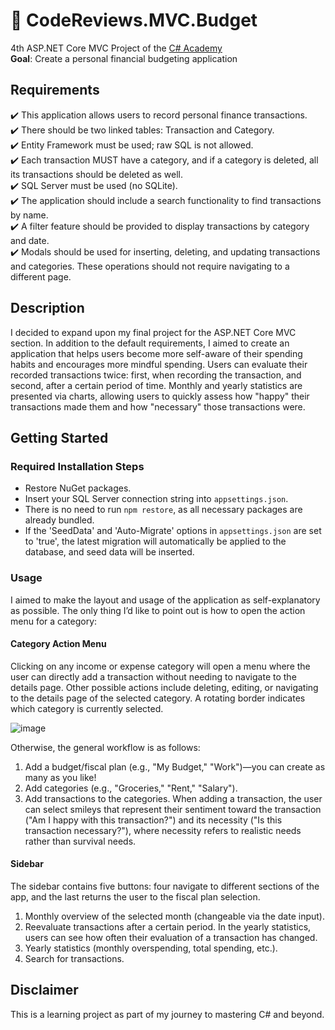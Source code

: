 # :money_with_wings: CodeReviews.MVC.Budget  
4th ASP.NET Core MVC Project of the [C# Academy](https://www.thecsharpacademy.com/)  
**Goal**: Create a personal financial budgeting application

## Requirements

:heavy_check_mark: This application allows users to record personal finance transactions.  
:heavy_check_mark: There should be two linked tables: Transaction and Category.  
:heavy_check_mark: Entity Framework must be used; raw SQL is not allowed.  
:heavy_check_mark: Each transaction MUST have a category, and if a category is deleted, all its transactions should be deleted as well.  
:heavy_check_mark: SQL Server must be used (no SQLite).  
:heavy_check_mark: The application should include a search functionality to find transactions by name.  
:heavy_check_mark: A filter feature should be provided to display transactions by category and date.  
:heavy_check_mark: Modals should be used for inserting, deleting, and updating transactions and categories. These operations should not require navigating to a different page.

## Description

I decided to expand upon my final project for the ASP.NET Core MVC section. In addition to the default requirements, I aimed to create an application that helps users become more self-aware of their spending habits and encourages more mindful spending. Users can evaluate their recorded transactions twice: first, when recording the transaction, and second, after a certain period of time. Monthly and yearly statistics are presented via charts, allowing users to quickly assess how "happy" their transactions made them and how "necessary" those transactions were.

## Getting Started

### Required Installation Steps

* Restore NuGet packages.
* Insert your SQL Server connection string into `appsettings.json`.  
* There is no need to run `npm restore`, as all necessary packages are already bundled.
* If the 'SeedData' and 'Auto-Migrate' options in `appsettings.json` are set to 'true', the latest migration will automatically be applied to the database, and seed data will be inserted.

### Usage

I aimed to make the layout and usage of the application as self-explanatory as possible. The only thing I’d like to point out is how to open the action menu for a category:

#### Category Action Menu

Clicking on any income or expense category will open a menu where the user can directly add a transaction without needing to navigate to the details page. Other possible actions include deleting, editing, or navigating to the details page of the selected category. A rotating border indicates which category is currently selected.

![image](https://github.com/user-attachments/assets/ea3af5f4-5fc0-4e82-ad31-7ddff73f6737)

Otherwise, the general workflow is as follows:
1. Add a budget/fiscal plan (e.g., "My Budget," "Work")—you can create as many as you like!
2. Add categories (e.g., "Groceries," "Rent," "Salary").
3. Add transactions to the categories. When adding a transaction, the user can select smileys that represent their sentiment toward the transaction ("Am I happy with this transaction?") and its necessity ("Is this transaction necessary?"), where necessity refers to realistic needs rather than survival needs.

#### Sidebar

The sidebar contains five buttons: four navigate to different sections of the app, and the last returns the user to the fiscal plan selection.

1. Monthly overview of the selected month (changeable via the date input).  
2. Reevaluate transactions after a certain period. In the yearly statistics, users can see how often their evaluation of a transaction has changed.  
3. Yearly statistics (monthly overspending, total spending, etc.).  
4. Search for transactions.

## Disclaimer

This is a learning project as part of my journey to mastering C# and beyond.

